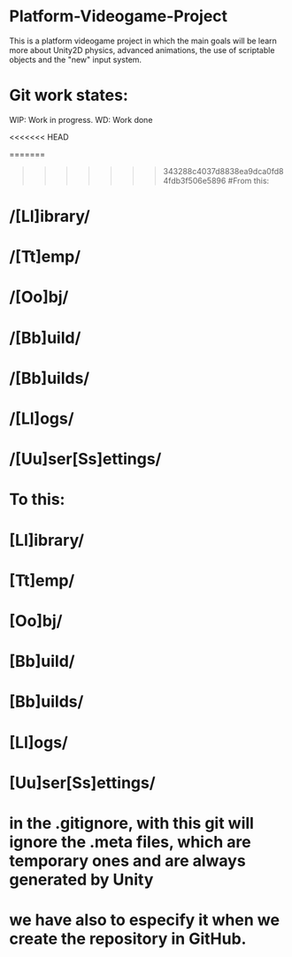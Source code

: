 # Platform-Videogame-Project
This is a platform videogame project in which the main goals will be learn more about Unity2D physics, advanced animations, the use of scriptable objects and the "new" input system.

# Git work states:

WIP: Work in progress.
WD: Work done

<<<<<<< HEAD

=======
>>>>>>> 343288c4037d8838ea9dca0fd84fdb3f506e5896
#From this:

# /[Ll]ibrary/
# /[Tt]emp/
# /[Oo]bj/
# /[Bb]uild/
# /[Bb]uilds/
# /[Ll]ogs/
# /[Uu]ser[Ss]ettings/

# To this:

# [Ll]ibrary/
# [Tt]emp/
# [Oo]bj/
# [Bb]uild/
# [Bb]uilds/
# [Ll]ogs/
# [Uu]ser[Ss]ettings/

# in the .gitignore, with this git will ignore the .meta files, which are temporary ones and are always generated by Unity
# we have also to especify it when we create the repository in GitHub.
